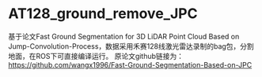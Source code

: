 # AT128_ground_remove_JPC
基于论文Fast Ground Segmentation for 3D LiDAR Point Cloud Based on
Jump-Convolution-Process，数据采用禾赛128线激光雷达录制的bag包，分割地面，在ROS下可直接编译运行。
原论文github链接为：https://github.com/wangx1996/Fast-Ground-Segmentation-Based-on-JPC

